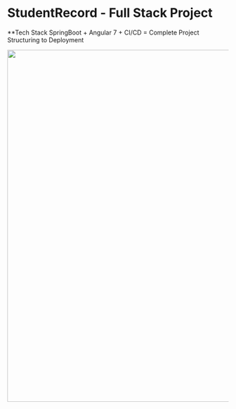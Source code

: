 # StudentRecord - Full Stack Project

**Tech Stack
SpringBoot + Angular 7 + CI/CD = Complete Project Structuring to Deployment


<p align="center">
<img width="800px"  src="https://github.com/Only1Ryu/StudentRecord/blob/master/img.png">
</p>
